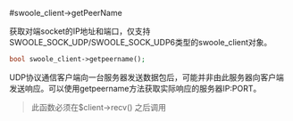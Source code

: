 #swoole_client->getPeerName

获取对端socket的IP地址和端口，仅支持SWOOLE_SOCK_UDP/SWOOLE_SOCK_UDP6类型的swoole_client对象。

```php
bool swoole_client->getpeername();
```

UDP协议通信客户端向一台服务器发送数据包后，可能并非由此服务器向客户端发送响应。可以使用getpeername方法获取实际响应的服务器IP:PORT。

> 此函数必须在$client->recv() 之后调用   